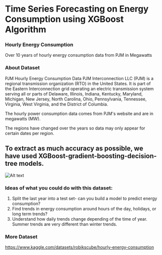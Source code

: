 # Time Series Forecasting on Energy Consumption using XGBoost Algorithm

### Hourly Energy Consumption

Over 10 years of hourly energy consumption data from PJM in Megawatts

### About Dataset
PJM Hourly Energy Consumption Data
PJM Interconnection LLC (PJM) is a regional transmission organization (RTO) in the United States. It is part of the Eastern Interconnection grid operating an electric transmission system serving all or parts of Delaware, Illinois, Indiana, Kentucky, Maryland, Michigan, New Jersey, North Carolina, Ohio, Pennsylvania, Tennessee, Virginia, West Virginia, and the District of Columbia.

The hourly power consumption data comes from PJM's website and are in megawatts (MW).

The regions have changed over the years so data may only appear for certain dates per region.

## To extract as much accuracy as possible, we have used XGBoost-gradient-boosting-decision-tree models.

![Alt text](https://i.postimg.cc/dQm3zGyF/download.png)

### Ideas of what you could do with this dataset:
1. Split the last year into a test set- can you build a model to predict energy consumption?
2. Find trends in energy consumption around hours of the day, holidays, or long term trends?
3. Understand how daily trends change depending of the time of year. Summer trends are very different than winter trends.

### More Dataset 
https://www.kaggle.com/datasets/robikscube/hourly-energy-consumption
